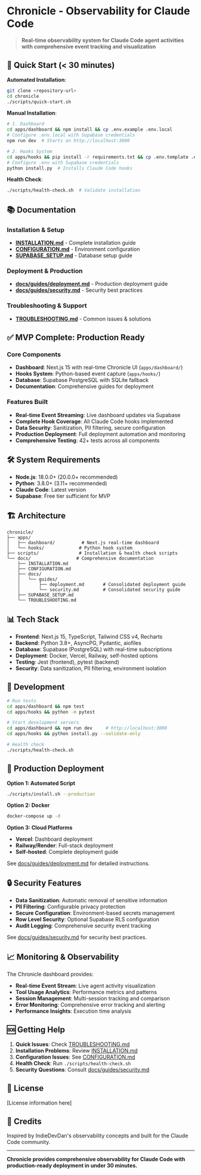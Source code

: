 # Chronicle - Observability for Claude Code

> **Real-time observability system for Claude Code agent activities with comprehensive event tracking and visualization**

## 🚀 Quick Start (< 30 minutes)

**Automated Installation**:
```bash
git clone <repository-url>
cd chronicle
./scripts/quick-start.sh
```

**Manual Installation**:
```bash
# 1. Dashboard
cd apps/dashboard && npm install && cp .env.example .env.local
# Configure .env.local with Supabase credentials
npm run dev  # Starts on http://localhost:3000

# 2. Hooks System  
cd apps/hooks && pip install -r requirements.txt && cp .env.template .env
# Configure .env with Supabase credentials
python install.py  # Installs Claude Code hooks
```

**Health Check**:
```bash
./scripts/health-check.sh  # Validate installation
```

## 📚 Documentation

### Installation & Setup
- **[INSTALLATION.md](./INSTALLATION.md)** - Complete installation guide
- **[CONFIGURATION.md](./CONFIGURATION.md)** - Environment configuration
- **[SUPABASE_SETUP.md](./SUPABASE_SETUP.md)** - Database setup guide

### Deployment & Production
- **[docs/guides/deployment.md](./docs/guides/deployment.md)** - Production deployment guide
- **[docs/guides/security.md](./docs/guides/security.md)** - Security best practices

### Troubleshooting & Support
- **[TROUBLESHOOTING.md](./TROUBLESHOOTING.md)** - Common issues & solutions

## ✅ MVP Complete: Production Ready

### Core Components
- **Dashboard**: Next.js 15 with real-time Chronicle UI (`apps/dashboard/`)
- **Hooks System**: Python-based event capture (`apps/hooks/`)
- **Database**: Supabase PostgreSQL with SQLite fallback
- **Documentation**: Comprehensive guides for deployment

### Features Built
- **Real-time Event Streaming**: Live dashboard updates via Supabase
- **Complete Hook Coverage**: All Claude Code hooks implemented
- **Data Security**: Sanitization, PII filtering, secure configuration
- **Production Deployment**: Full deployment automation and monitoring
- **Comprehensive Testing**: 42+ tests across all components

## 🛠 System Requirements

- **Node.js**: 18.0.0+ (20.0.0+ recommended)
- **Python**: 3.8.0+ (3.11+ recommended)
- **Claude Code**: Latest version
- **Supabase**: Free tier sufficient for MVP

## 🏗 Architecture

```
chronicle/
├── apps/
│   ├── dashboard/          # Next.js real-time dashboard
│   └── hooks/             # Python hook system
├── scripts/               # Installation & health check scripts
└── docs/                 # Comprehensive documentation
    ├── INSTALLATION.md
    ├── CONFIGURATION.md
    ├── docs/
    │   └── guides/
    │       ├── deployment.md       # Consolidated deployment guide
    │       └── security.md         # Consolidated security guide
    ├── SUPABASE_SETUP.md
    └── TROUBLESHOOTING.md
```

## 📊 Tech Stack

- **Frontend**: Next.js 15, TypeScript, Tailwind CSS v4, Recharts
- **Backend**: Python 3.8+, AsyncPG, Pydantic, aiofiles
- **Database**: Supabase (PostgreSQL) with real-time subscriptions
- **Deployment**: Docker, Vercel, Railway, self-hosted options
- **Testing**: Jest (frontend), pytest (backend)
- **Security**: Data sanitization, PII filtering, environment isolation

## 🔧 Development

```bash
# Run tests
cd apps/dashboard && npm test
cd apps/hooks && python -m pytest

# Start development servers
cd apps/dashboard && npm run dev     # http://localhost:3000
cd apps/hooks && python install.py --validate-only

# Health check
./scripts/health-check.sh
```

## 🚢 Production Deployment

**Option 1: Automated Script**
```bash
./scripts/install.sh --production
```

**Option 2: Docker**
```bash
docker-compose up -d
```

**Option 3: Cloud Platforms**
- **Vercel**: Dashboard deployment
- **Railway/Render**: Full-stack deployment
- **Self-hosted**: Complete deployment guide

See [docs/guides/deployment.md](./docs/guides/deployment.md) for detailed instructions.

## 🔒 Security Features

- **Data Sanitization**: Automatic removal of sensitive information
- **PII Filtering**: Configurable privacy protection
- **Secure Configuration**: Environment-based secrets management
- **Row Level Security**: Optional Supabase RLS configuration
- **Audit Logging**: Comprehensive security event tracking

See [docs/guides/security.md](./docs/guides/security.md) for security best practices.

## 📈 Monitoring & Observability

The Chronicle dashboard provides:
- **Real-time Event Stream**: Live agent activity visualization
- **Tool Usage Analytics**: Performance metrics and patterns
- **Session Management**: Multi-session tracking and comparison
- **Error Monitoring**: Comprehensive error tracking and alerting
- **Performance Insights**: Execution time analysis

## 🆘 Getting Help

1. **Quick Issues**: Check [TROUBLESHOOTING.md](./TROUBLESHOOTING.md)
2. **Installation Problems**: Review [INSTALLATION.md](./INSTALLATION.md)
3. **Configuration Issues**: See [CONFIGURATION.md](./CONFIGURATION.md)
4. **Health Check**: Run `./scripts/health-check.sh`
5. **Security Questions**: Consult [docs/guides/security.md](./docs/guides/security.md)

## 📄 License

[License information here]

## 🙏 Credits

Inspired by IndieDevDan's observability concepts and built for the Claude Code community.

---

**Chronicle provides comprehensive observability for Claude Code with production-ready deployment in under 30 minutes.**